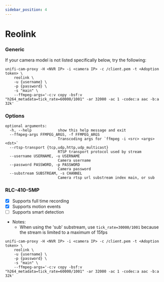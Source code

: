 ```yaml
---
sidebar_position: 4
---
```


# Reolink

### Generic
If your camera model is not listed specifically below, try the following:

```
unifi-cam-proxy -H <NVR IP> -i <camera IP> -c /client.pem -t <Adoption token> \
    reolink \
    -u {username} \
    -p {password} \
    -s "main" \
    --ffmpeg-args='-c:v copy -bsf:v "h264_metadata=tick_rate=60000/1001" -ar 32000 -ac 1 -codec:a aac -b:a 32k'
```

### Options
```
optional arguments:
  -h, --help            show this help message and exit
  --ffmpeg-args FFMPEG_ARGS, -f FFMPEG_ARGS
                        Transcoding args for `ffmpeg -i <src> <args> <dst>`
  --rtsp-transport {tcp,udp,http,udp_multicast}
                        RTSP transport protocol used by stream
  --username USERNAME, -u USERNAME
                        Camera username
  --password PASSWORD, -p PASSWORD
                        Camera password
  --substream SUBSTREAM, -s CHANNEL
                        Camera rtsp url substream index main, or sub
```        

### RLC-410-5MP
- [x] Supports full time recording
- [x] Supports motion events
- [ ] Supports smart detection
- Notes:
  *  When using the 'sub' substream, use `tick_rate=30000/1001` because the stream is limited to a maximum of 15fps

```
unifi-cam-proxy -H <NVR IP> -i <camera IP> -c /client.pem -t <Adoption token> \
    reolink \
    -u {username} \
    -p {password} \
    -s "main" \
    --ffmpeg-args='-c:v copy -bsf:v "h264_metadata=tick_rate=60000/1001" -ar 32000 -ac 1 -codec:a aac -b:a 32k'
```
